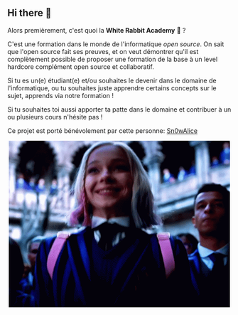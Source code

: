 ## Hi there 👋

Alors premièrement, c'est quoi la **White Rabbit Academy** 🐇 ? 

C'est une formation dans le monde de l'informatique *open source*. On sait que l'open source fait ses preuves, et on veut démontrer qu'il est complètement possible de proposer une formation de la base à un level hardcore complément open source et collaboratif.

Si tu es un(e) étudiant(e) et/ou souhaites le devenir dans le domaine de l'informatique, ou tu souhaites juste apprendre certains concepts sur le sujet, apprends via notre formation ! 

Si tu souhaites toi aussi apporter ta patte dans le domaine et contribuer à un ou plusieurs cours n'hésite pas !

Ce projet est porté bénévolement par cette personne: [Sn0wAlice](https://github.com/Sn0wAlice)

<p align="center">
  <img src="https://github.com/White-Rabbit-Academy/.github/blob/main/main.gif?raw=true">
</p>